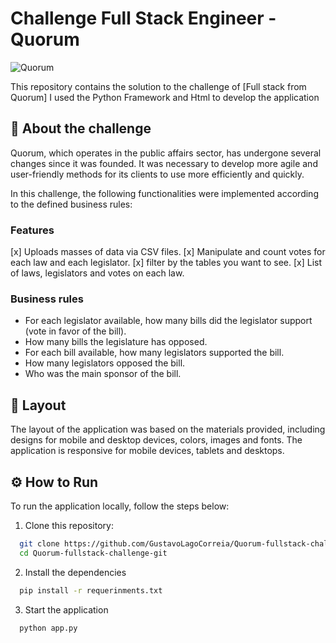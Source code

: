 # Challenge Full Stack Engineer - Quorum

![Quorum](.templates/src/images/Quorum_full_color_dark.png)

This repository contains the solution to the challenge of [Full stack from Quorum] I used the Python Framework and Html to develop the application

## 📖 About the challenge

Quorum, which operates in the public affairs sector, has undergone several changes since it was founded. It was necessary to develop more agile and user-friendly methods for its clients to use more efficiently and quickly. 

In this challenge, the following functionalities were implemented according to the defined business rules:

### Features
[x] Uploads masses of data via CSV files.
[x] Manipulate and count votes for each law and each legislator.
[x] filter by the tables you want to see.
[x] List of laws, legislators and votes on each law.

### Business rules
- For each legislator available, how many bills did the legislator support (vote in favor of the bill).
- How many bills the legislature has opposed.
- For each bill available, how many legislators supported the bill.
- How many legislators opposed the bill.
- Who was the main sponsor of the bill.

## 🎨 Layout

The layout of the application was based on the materials provided, including designs for mobile and desktop devices, colors, images and fonts. The application is responsive for mobile devices, tablets and desktops.

## ⚙️ How to Run

To run the application locally, follow the steps below:

1. Clone this repository:

```bash
  git clone https://github.com/GustavoLagoCorreia/Quorum-fullstack-challenge-git.git
  cd Quorum-fullstack-challenge-git

```

2. Install the dependencies

```bash
  pip install -r requerinments.txt
```

3. Start the application

```bash
  python app.py
```
